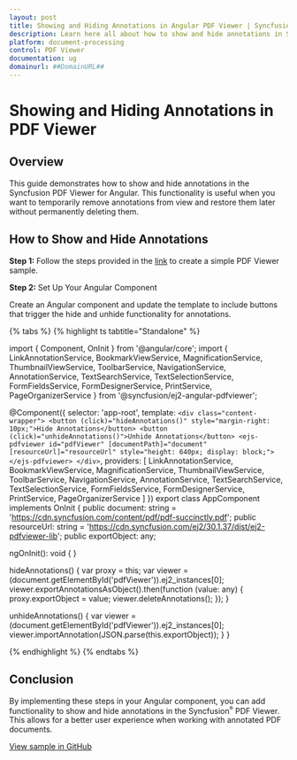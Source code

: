 ```yaml
---
layout: post
title: Showing and Hiding Annotations in Angular PDF Viewer | Syncfusion
description: Learn here all about how to show and hide annotations in Syncfusion Angular PDF Viewer component of Syncfusion Essential JS 2 and more.
platform: document-processing
control: PDF Viewer
documentation: ug
domainurl: ##DomainURL##
---
```


# Showing and Hiding Annotations in PDF Viewer

## Overview

This guide demonstrates how to show and hide annotations in the Syncfusion PDF Viewer for Angular. This functionality is useful when you want to temporarily remove annotations from view and restore them later without permanently deleting them.

## How to Show and Hide Annotations

**Step 1:** Follow the steps provided in the [link](https://help.syncfusion.com/document-processing/pdf/pdf-viewer/angular/getting-started) to create a simple PDF Viewer sample.

**Step 2:** Set Up Your Angular Component

Create an Angular component and update the template to include buttons that trigger the hide and unhide functionality for annotations.

{% tabs %}
{% highlight ts tabtitle="Standalone" %}

import { Component, OnInit } from '@angular/core';
import {
  LinkAnnotationService,
  BookmarkViewService,
  MagnificationService,
  ThumbnailViewService,
  ToolbarService,
  NavigationService,
  AnnotationService,
  TextSearchService,
  TextSelectionService,
  FormFieldsService,
  FormDesignerService,
  PrintService,
  PageOrganizerService
} from '@syncfusion/ej2-angular-pdfviewer';

@Component({
  selector: 'app-root',
  template: `
    <div class="content-wrapper">
      <button (click)="hideAnnotations()" style="margin-right: 10px;">Hide Annotations</button>
      <button (click)="unhideAnnotations()">Unhide Annotations</button>
      <ejs-pdfviewer
        id="pdfViewer"
        [documentPath]="document"
        [resourceUrl]="resourceUrl"
        style="height: 640px; display: block;">
      </ejs-pdfviewer>
    </div>
  `,
  providers: [
    LinkAnnotationService,
    BookmarkViewService,
    MagnificationService,
    ThumbnailViewService,
    ToolbarService,
    NavigationService,
    AnnotationService,
    TextSearchService,
    TextSelectionService,
    FormFieldsService,
    FormDesignerService,
    PrintService,
    PageOrganizerService
  ]
})
export class AppComponent implements OnInit {
  public document: string = 'https://cdn.syncfusion.com/content/pdf/pdf-succinctly.pdf';
  public resourceUrl: string = 'https://cdn.syncfusion.com/ej2/30.1.37/dist/ej2-pdfviewer-lib';
  public exportObject: any;

  ngOnInit(): void { }

  hideAnnotations() {
    var proxy = this;
    var viewer = (<any>document.getElementById('pdfViewer')).ej2_instances[0];
    viewer.exportAnnotationsAsObject().then(function (value: any) {
      proxy.exportObject = value;
      viewer.deleteAnnotations();
    });
  }

  unhideAnnotations() {
    var viewer = (<any>document.getElementById('pdfViewer')).ej2_instances[0];
    viewer.importAnnotation(JSON.parse(this.exportObject));
  }
}

{% endhighlight %}
{% endtabs %}

## Conclusion

By implementing these steps in your Angular component, you can add functionality to show and hide annotations in the Syncfusion<sup style="font-size:70%">&reg;</sup> PDF Viewer. This allows for a better user experience when working with annotated PDF documents.

[View sample in GitHub](https://github.com/SyncfusionExamples/angular-pdf-viewer-examples/tree/master/How%20to/Show%20and%20Hide%20Annotations)